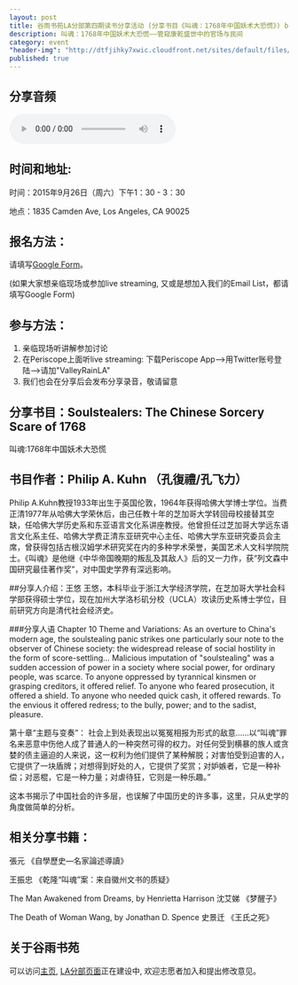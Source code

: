 ```yaml
---
layout: post
title: 谷雨书苑LA分部第四期读书分享活动 (分享书目《叫魂：1768年中国妖术大恐慌》) by 王悠
description: 叫魂：1768年中国妖术大恐慌——管窥康乾盛世中的官场与民间
category: event
"header-img": "http://dtfjihky7xwic.cloudfront.net/sites/default/files/Activities/la-beauty-shot.jpg"
published: true
---
```


## 分享音频
<audio controls="controls">
  <source src="{{site.www-data-url}}/audio/la/2015-09-26-soul-stealers.mp3" type="audio/mpeg">
Your browser does not support the audio element.
</audio>

## 时间和地址:

时间：2015年9月26日（周六）下午1：30 - 3：30

地点：1835 Camden Ave, Los Angeles, CA 90025

## 报名方法：

请填写[Google Form](https://docs.google.com/forms/d/14suzNHWbPV_q1bsK_S8U6ugRTkmVgQF-W0EY8-2yW14/viewform)。

(如果大家想亲临现场或参加live streaming, 又或是想加入我们的Email List，都请填写Google Form)

## 参与方法：
1. 亲临现场听讲解参加讨论
2. 在Periscope上面听live streaming: 下载Periscope App-->用Twitter账号登陆-->请加"ValleyRainLA"
3. 我们也会在分享后会发布分享录音，敬请留意


## 分享书目：Soulstealers: The Chinese Sorcery Scare of 1768 
叫魂:1768年中国妖术大恐慌

## 书目作者：Philip A. Kuhn  （孔復禮/孔飞力）
Philip A.Kuhn教授1933年出生于英国伦敦，1964年获得哈佛大学博士学位。当费正清1977年从哈佛大学荣休后，由己任教十年的芝加哥大学转回母校接替其空缺，任哈佛大学历史系和东亚语言文化系讲座教授。他曾担任过芝加哥大学远东语言文化系主任、哈佛大学费正清东亚研究中心主任、哈佛大学东亚研究委员会主席，曾获得包括古根汉姆学术研究奖在内的多种学术荣誉，美国艺术人文科学院院士。《叫魂》是他继《中华帝国晚期的叛乱及其敌人》后的又一力作，获“列文森中国研究最佳著作奖”，对中国史学界有深远影响。

##分享人介绍：王悠
王悠，本科毕业于浙江大学经济学院，在芝加哥大学社会科学部获得硕士学位，现在加州大学洛杉矶分校（UCLA）攻读历史系博士学位，目前研究方向是清代社会经济史。

###分享人语
Chapter 10 Theme and Variations:
As an overture to China's modern age, the soulstealing panic strikes one particularly sour note to the observer of Chinese society: the widespread release of social hostility in the form of score-settling… Malicious imputation of "soulstealing" was a sudden accession of power in a society where social power, for ordinary people, was scarce. To anyone oppressed by tyrannical kinsmen or grasping creditors, it offered relief. To anyone who feared prosecution, it offered a shield. To anyone who needed quick cash, it offered rewards. To the envious it offered redress; to the bully, power; and to the sadist, pleasure.

第十章“主题与变奏”：
社会上到处表现出以冤冤相报为形式的敌意……以“叫魂”罪名来恶意中伤他人成了普通人的一种突然可得的权力。对任何受到横暴的族人或贪婪的债主逼迫的人来说，这一权利为他们提供了某种解脱；对害怕受到迫害的人，它提供了一块盾牌；对想得到好处的人，它提供了奖赏；对妒嫉者，它是一种补偿；对恶棍，它是一种力量；对虐待狂，它则是一种乐趣。”

这本书揭示了中国社会的许多层，也误解了中国历史的许多事，这里，只从史学的角度做简单的分析。

## 相关分享书籍：
張元 《自學歷史—名家論述導讀》

王振忠 《乾隆“叫魂”案：来自徽州文书的质疑》

The Man Awakened from Dreams, by Henrietta Harrison
沈艾娣 《梦醒子》

The Death of Woman Wang, by Jonathan D. Spence
史景迁 《王氏之死》

## 关于谷雨书苑

可以访问[主页](http://www.valleyrain.org), [LA分部页面](http://www.valleyrain.org/la)正在建设中, 欢迎志愿者加入和提出修改意见。

